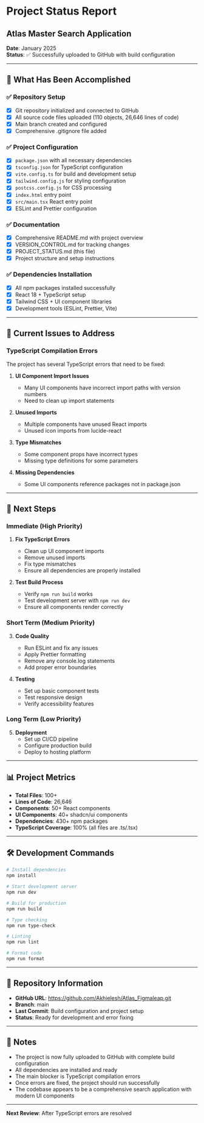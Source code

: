 # Project Status Report

## Atlas Master Search Application

**Date**: January 2025  
**Status**: ✅ Successfully uploaded to GitHub with build configuration

---

## 🎯 What Has Been Accomplished

### ✅ Repository Setup
- [x] Git repository initialized and connected to GitHub
- [x] All source code files uploaded (110 objects, 26,646 lines of code)
- [x] Main branch created and configured
- [x] Comprehensive .gitignore file added

### ✅ Project Configuration
- [x] `package.json` with all necessary dependencies
- [x] `tsconfig.json` for TypeScript configuration
- [x] `vite.config.ts` for build and development setup
- [x] `tailwind.config.js` for styling configuration
- [x] `postcss.config.js` for CSS processing
- [x] `index.html` entry point
- [x] `src/main.tsx` React entry point
- [x] ESLint and Prettier configuration

### ✅ Documentation
- [x] Comprehensive README.md with project overview
- [x] VERSION_CONTROL.md for tracking changes
- [x] PROJECT_STATUS.md (this file)
- [x] Project structure and setup instructions

### ✅ Dependencies Installation
- [x] All npm packages installed successfully
- [x] React 18 + TypeScript setup
- [x] Tailwind CSS + UI component libraries
- [x] Development tools (ESLint, Prettier, Vite)

---

## 🔄 Current Issues to Address

### TypeScript Compilation Errors
The project has several TypeScript errors that need to be fixed:

1. **UI Component Import Issues**
   - Many UI components have incorrect import paths with version numbers
   - Need to clean up import statements

2. **Unused Imports**
   - Multiple components have unused React imports
   - Unused icon imports from lucide-react

3. **Type Mismatches**
   - Some component props have incorrect types
   - Missing type definitions for some parameters

4. **Missing Dependencies**
   - Some UI components reference packages not in package.json

---

## 🚀 Next Steps

### Immediate (High Priority)
1. **Fix TypeScript Errors**
   - Clean up UI component imports
   - Remove unused imports
   - Fix type mismatches
   - Ensure all dependencies are properly installed

2. **Test Build Process**
   - Verify `npm run build` works
   - Test development server with `npm run dev`
   - Ensure all components render correctly

### Short Term (Medium Priority)
3. **Code Quality**
   - Run ESLint and fix any issues
   - Apply Prettier formatting
   - Remove any console.log statements
   - Add proper error boundaries

4. **Testing**
   - Set up basic component tests
   - Test responsive design
   - Verify accessibility features

### Long Term (Low Priority)
5. **Deployment**
   - Set up CI/CD pipeline
   - Configure production build
   - Deploy to hosting platform

---

## 📊 Project Metrics

- **Total Files**: 100+
- **Lines of Code**: 26,646
- **Components**: 50+ React components
- **UI Components**: 40+ shadcn/ui components
- **Dependencies**: 430+ npm packages
- **TypeScript Coverage**: 100% (all files are .ts/.tsx)

---

## 🛠️ Development Commands

```bash
# Install dependencies
npm install

# Start development server
npm run dev

# Build for production
npm run build

# Type checking
npm run type-check

# Linting
npm run lint

# Format code
npm run format
```

---

## 🔗 Repository Information

- **GitHub URL**: https://github.com/Akhielesh/Atlas_Figmaleap.git
- **Branch**: main
- **Last Commit**: Build configuration and project setup
- **Status**: Ready for development and error fixing

---

## 📝 Notes

- The project is now fully uploaded to GitHub with complete build configuration
- All dependencies are installed and ready
- The main blocker is TypeScript compilation errors
- Once errors are fixed, the project should run successfully
- The codebase appears to be a comprehensive search application with modern UI components

---

**Next Review**: After TypeScript errors are resolved
